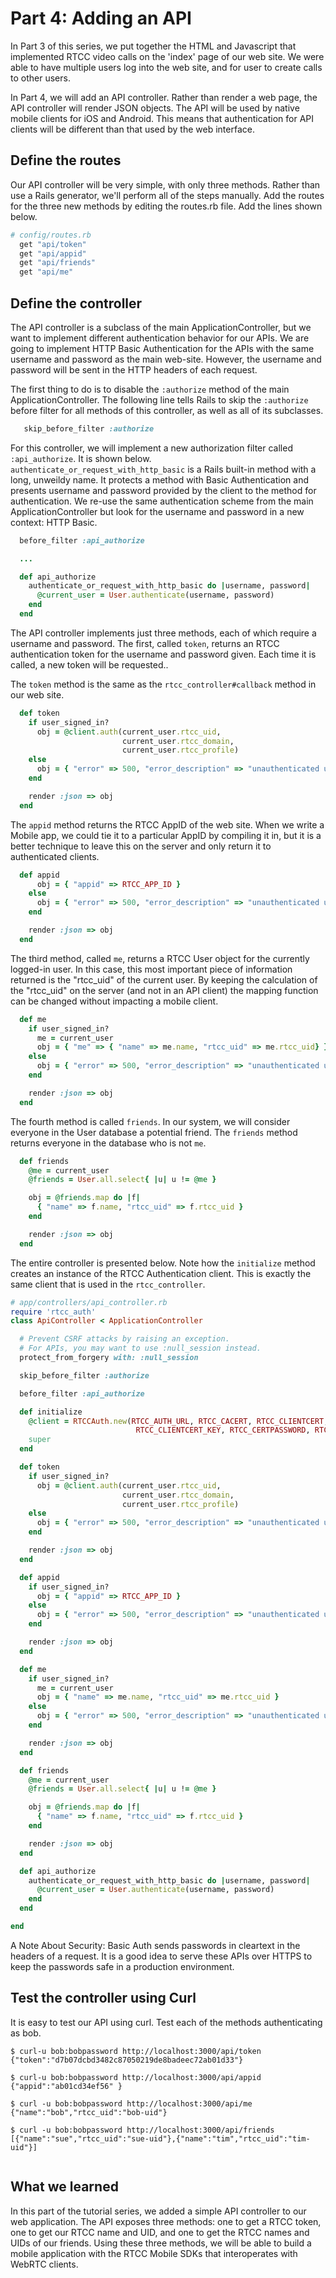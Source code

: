 Part 4: Adding an API
================================================================

In Part 3 of this series, we put together the HTML and Javascript that
implemented RTCC video calls on the 'index' page of our web site.  We
were able to have multiple users log into the web site, and for user
to create calls to other users.

In Part 4, we will add an API controller.  Rather than render a web
page, the API controller will render JSON objects.  The API will be
used by native mobile clients for iOS and Android.  This means that
authentication for API clients will be different than that used by the
web interface.



Define the routes
----------------

Our API controller will be very simple, with only three methods.
Rather than use a Rails generator, we'll perform all of the steps
manually.  Add the routes for the three new methods by editing the
routes.rb file.  Add the lines shown below.

```ruby
# config/routes.rb
  get "api/token"
  get "api/appid"
  get "api/friends"
  get "api/me"
```



Define the controller
----------------

The API controller is a subclass of the main ApplicationController,
but we want to implement different authentication behavior for our
APIs.  We are going to implement HTTP Basic Authentication for the
APIs with the same username and password as the main web-site.
However, the username and password will be sent in the HTTP headers of
each request.

The first thing to do is to disable the `:authorize` method of the
main ApplicationController.  The following line tells Rails to skip
the `:authorize` before filter for all methods of this controller, as
well as all of its subclasses.

```ruby
   skip_before_filter :authorize
```

For this controller, we will implement a new authorization filter
called `:api_authorize`.  It is shown below.
`authenticate_or_request_with_http_basic` is a Rails built-in method
with a long, unweildy name.  It protects a method with Basic
Authentication and presents username and password provided by the
client to the method for authentication.  We re-use the same
authentication scheme from the main ApplicationController but look for
the username and password in a new context: HTTP Basic.

```ruby
  before_filter :api_authorize

  ...

  def api_authorize
    authenticate_or_request_with_http_basic do |username, password|
      @current_user = User.authenticate(username, password)
    end
  end
```

The API controller implements just three methods, each of which require
a username and password.  The first, called `token`, returns an RTCC
authentication token for the username and password given.  Each time
it is called, a new token will be requested..

The `token` method is the same as the
`rtcc_controller#callback` method in our web site.

```ruby
  def token
    if user_signed_in?
      obj = @client.auth(current_user.rtcc_uid,
                         current_user.rtcc_domain,
                         current_user.rtcc_profile)
    else
      obj = { "error" => 500, "error_description" => "unauthenticated user" }
    end

    render :json => obj
  end
```

The `appid` method returns the RTCC AppID of the web site.  When we
write a Mobile app, we could tie it to a particular AppID by compiling
it in, but it is a better technique to leave this on the server and
only return it to authenticated clients.

```ruby
  def appid
      obj = { "appid" => RTCC_APP_ID }
    else
      obj = { "error" => 500, "error_description" => "unauthenticated user" }
    end

    render :json => obj
  end
```

The third method, called `me`, returns a RTCC User object for the
currently logged-in user.  In this case, this most important piece of
information returned is the "rtcc_uid" of the current user.  By
keeping the calculation of the "rtcc_uid" on the server (and not in
an API client) the mapping function can be changed without impacting a
mobile client.

```ruby
  def me
    if user_signed_in?
      me = current_user
      obj = { "me" => { "name" => me.name, "rtcc_uid" => me.rtcc_uid} }
    else
      obj = { "error" => 500, "error_description" => "unauthenticated user" }
    end

    render :json => obj
  end
```

The fourth method is called `friends`.  In our system, we will consider
everyone in the User database a potential friend.  The `friends`
method returns everyone in the database who is not `me`.

```ruby
  def friends
    @me = current_user
    @friends = User.all.select{ |u| u != @me }

    obj = @friends.map do |f|
      { "name" => f.name, "rtcc_uid" => f.rtcc_uid }
    end

    render :json => obj
  end
```

The entire controller is presented below.  Note how the `initialize`
method creates an instance of the RTCC Authentication client.  This
is exactly the same client that is used in the `rtcc_controller`.


```ruby
# app/controllers/api_controller.rb
require 'rtcc_auth'
class ApiController < ApplicationController

  # Prevent CSRF attacks by raising an exception.
  # For APIs, you may want to use :null_session instead.
  protect_from_forgery with: :null_session

  skip_before_filter :authorize

  before_filter :api_authorize

  def initialize
    @client = RTCCAuth.new(RTCC_AUTH_URL, RTCC_CACERT, RTCC_CLIENTCERT,
                            RTCC_CLIENTCERT_KEY, RTCC_CERTPASSWORD, RTCC_CLIENT_ID, RTCC_CLIENT_SECRET)
    super
  end

  def token
    if user_signed_in?
      obj = @client.auth(current_user.rtcc_uid,
                         current_user.rtcc_domain,
                         current_user.rtcc_profile)
    else
      obj = { "error" => 500, "error_description" => "unauthenticated user" }
    end

    render :json => obj
  end

  def appid
    if user_signed_in?
      obj = { "appid" => RTCC_APP_ID }
    else
      obj = { "error" => 500, "error_description" => "unauthenticated user" }
    end

    render :json => obj
  end

  def me
    if user_signed_in?
      me = current_user
      obj = { "name" => me.name, "rtcc_uid" => me.rtcc_uid }
    else
      obj = { "error" => 500, "error_description" => "unauthenticated user" }
    end

    render :json => obj
  end

  def friends
    @me = current_user
    @friends = User.all.select{ |u| u != @me }

    obj = @friends.map do |f|
      { "name" => f.name, "rtcc_uid" => f.rtcc_uid }
    end

    render :json => obj
  end

  def api_authorize
    authenticate_or_request_with_http_basic do |username, password|
      @current_user = User.authenticate(username, password)
    end
  end

end
```

A Note About Security: Basic Auth sends passwords in cleartext in the
headers of a request.  It is a good idea to serve these APIs over
HTTPS to keep the passwords safe in a production environment.


Test the controller using Curl
----------------

It is easy to test our API using curl.  Test each of the methods
authenticating as bob.

```shell
$ curl-u bob:bobpassword http://localhost:3000/api/token
{"token":"d7b07dcbd3482c87050219de8badeec72ab01d33"}

$ curl-u bob:bobpassword http://localhost:3000/api/appid
{"appid":"ab01cd34ef56" }

$ curl -u bob:bobpassword http://localhost:3000/api/me
{"name":"bob","rtcc_uid":"bob-uid"}

$ curl -u bob:bobpassword http://localhost:3000/api/friends
[{"name":"sue","rtcc_uid":"sue-uid"},{"name":"tim","rtcc_uid":"tim-uid"}]


```


What we learned
----------------

In this part of the tutorial series, we added a simple API controller to our
web application.  The API exposes three methods: one to get a RTCC
token, one to get our RTCC name and UID, and one to get the RTCC
names and UIDs of our friends.  Using these three methods, we will be
able to build a mobile application with the RTCC Mobile SDKs that
interoperates with WebRTC clients.
